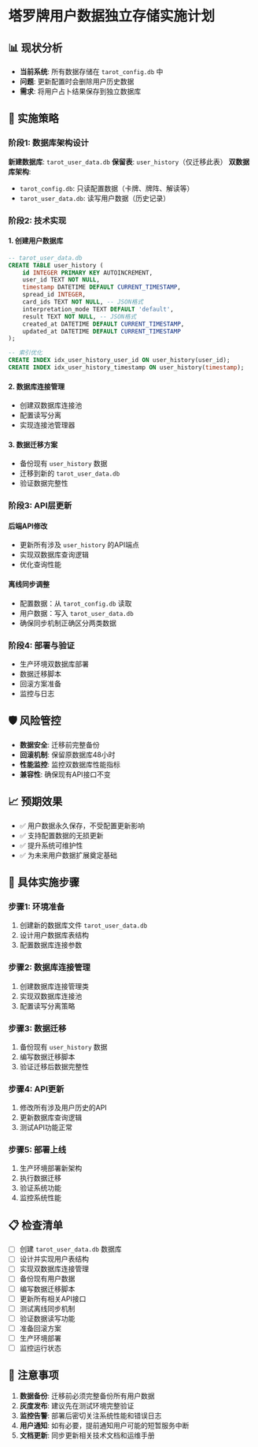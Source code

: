 # 塔罗牌用户数据独立存储实施计划

## 📊 现状分析
- **当前系统**: 所有数据存储在 `tarot_config.db` 中
- **问题**: 更新配置时会删除用户历史数据
- **需求**: 将用户占卜结果保存到独立数据库

## 🎯 实施策略

### 阶段1: 数据库架构设计
**新建数据库**: `tarot_user_data.db`
**保留表**: `user_history`（仅迁移此表）
**双数据库架构**:
- `tarot_config.db`: 只读配置数据（卡牌、牌阵、解读等）
- `tarot_user_data.db`: 读写用户数据（历史记录）

### 阶段2: 技术实现

#### 1. 创建用户数据库
```sql
-- tarot_user_data.db
CREATE TABLE user_history (
    id INTEGER PRIMARY KEY AUTOINCREMENT,
    user_id TEXT NOT NULL,
    timestamp DATETIME DEFAULT CURRENT_TIMESTAMP,
    spread_id INTEGER,
    card_ids TEXT NOT NULL, -- JSON格式
    interpretation_mode TEXT DEFAULT 'default',
    result TEXT NOT NULL, -- JSON格式
    created_at DATETIME DEFAULT CURRENT_TIMESTAMP,
    updated_at DATETIME DEFAULT CURRENT_TIMESTAMP
);

-- 索引优化
CREATE INDEX idx_user_history_user_id ON user_history(user_id);
CREATE INDEX idx_user_history_timestamp ON user_history(timestamp);
```

#### 2. 数据库连接管理
- 创建双数据库连接池
- 配置读写分离
- 实现连接池管理器

#### 3. 数据迁移方案
- 备份现有 `user_history` 数据
- 迁移到新的 `tarot_user_data.db`
- 验证数据完整性

### 阶段3: API层更新

#### 后端API修改
- 更新所有涉及 `user_history` 的API端点
- 实现双数据库查询逻辑
- 优化查询性能

#### 离线同步调整
- 配置数据：从 `tarot_config.db` 读取
- 用户数据：写入 `tarot_user_data.db`
- 确保同步机制正确区分两类数据

### 阶段4: 部署与验证
- 生产环境双数据库部署
- 数据迁移脚本
- 回滚方案准备
- 监控与日志

## 🛡️ 风险管控
- **数据安全**: 迁移前完整备份
- **回滚机制**: 保留原数据库48小时
- **性能监控**: 监控双数据库性能指标
- **兼容性**: 确保现有API接口不变

## 📈 预期效果
- ✅ 用户数据永久保存，不受配置更新影响
- ✅ 支持配置数据的无损更新
- ✅ 提升系统可维护性
- ✅ 为未来用户数据扩展奠定基础

## 🔧 具体实施步骤

### 步骤1: 环境准备
1. 创建新的数据库文件 `tarot_user_data.db`
2. 设计用户数据库表结构
3. 配置数据库连接参数

### 步骤2: 数据库连接管理
1. 创建数据库连接管理类
2. 实现双数据库连接池
3. 配置读写分离策略

### 步骤3: 数据迁移
1. 备份现有 `user_history` 数据
2. 编写数据迁移脚本
3. 验证迁移后数据完整性

### 步骤4: API更新
1. 修改所有涉及用户历史的API
2. 更新数据库查询逻辑
3. 测试API功能正常

### 步骤5: 部署上线
1. 生产环境部署新架构
2. 执行数据迁移
3. 验证系统功能
4. 监控系统性能

## 📋 检查清单
- [ ] 创建 `tarot_user_data.db` 数据库
- [ ] 设计并实现用户表结构
- [ ] 实现双数据库连接管理
- [ ] 备份现有用户数据
- [ ] 编写数据迁移脚本
- [ ] 更新所有相关API接口
- [ ] 测试离线同步机制
- [ ] 验证数据读写功能
- [ ] 准备回滚方案
- [ ] 生产环境部署
- [ ] 监控运行状态

## 🚨 注意事项
1. **数据备份**: 迁移前必须完整备份所有用户数据
2. **灰度发布**: 建议先在测试环境完整验证
3. **监控告警**: 部署后密切关注系统性能和错误日志
4. **用户通知**: 如有必要，提前通知用户可能的短暂服务中断
5. **文档更新**: 同步更新相关技术文档和运维手册